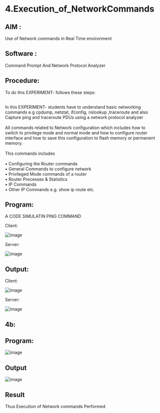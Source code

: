 # 4.Execution_of_NetworkCommands
## AIM :
Use of Network commands in Real Time environment
## Software : 
Command Prompt And Network Protocol Analyzer
## Procedure: 

To do this EXPERIMENT- follows these steps:

<BR>
In this EXPERIMENT- students have to understand basic networking commands e.g cpdump, netstat, ifconfig, nslookup ,traceroute and also Capture ping and traceroute PDUs using a network protocol analyzer 
<BR>

<BR>
All commands related to Network configuration which includes how to switch to privilege mode
and normal mode and how to configure router interface and how to save this configuration to
flash memory or permanent memory.
<BR>

<BR>
This commands includes
<BR>
<BR>
• Configuring the Router commands
<BR>
• General Commands to configure network
<BR>
• Privileged Mode commands of a router 
<BR>
• Router Processes & Statistics
<BR>
• IP Commands
<BR>
• Other IP Commands e.g. show ip route etc.
<BR>


## Program:
A CODE SIMULATIN PING COMMAND

Client:

![image](https://github.com/user-attachments/assets/765ee3b4-c803-4a5e-b55f-f10da0008f64)

Server:

![image](https://github.com/user-attachments/assets/31dffd12-911f-4dca-a9e2-189e306f1fc1)

## Output:

Client:

![image](https://github.com/user-attachments/assets/a8b0d25f-77e5-43bc-b481-0d65bc875334)

Server:

![image](https://github.com/user-attachments/assets/b44dbf88-5b29-4339-902d-3de5e728aea2)

## 4b:

## Program:

![image](https://github.com/user-attachments/assets/bbd75159-4c67-4996-b901-1bdf9ed961e3)

## Output

![image](https://github.com/user-attachments/assets/8e4b7ddd-034f-41fc-8daa-619b34ff1805)


## Result
Thus Execution of Network commands Performed 
